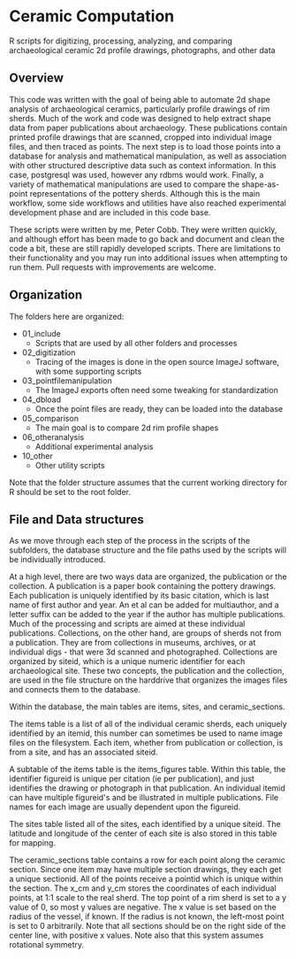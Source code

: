 # Ceramic Computation
R scripts for digitizing, processing, analyzing, and comparing archaeological ceramic 2d profile drawings, photographs, and other data

## Overview
This code was written with the goal of being able to automate 2d shape analysis of archaeological ceramics, particularly profile drawings of rim sherds.  Much of the work and code was designed to help extract shape data from paper publications about archaeology.  These publications contain printed profile drawings that are scanned, cropped into individual image files, and then traced as points.  The next step is to load those points into a database for analysis and mathematical manipulation, as well as association with other structured descriptive data such as context information.  In this case, postgresql was used, however any rdbms would work.  Finally, a variety of mathematical manipulations are used to compare the shape-as-point representations of the pottery sherds.  Although this is the main workflow, some side workflows and utilities have also reached experimental development phase and are included in this code base.

These scripts were written by me, Peter Cobb.  They were written quickly, and although effort has been made to go back and document and clean the code a bit, these are still rapidly developed scripts.  There are limitations to their functionality and you may run into additional issues when attempting to run them.  Pull requests with improvements are welcome.

## Organization
The folders here are organized:
 * 01_include
   * Scripts that are used by all other folders and processes
 * 02_digitization
    * Tracing of the images is done in the open source ImageJ software, with some supporting scripts
 * 03_pointfilemanipulation
    * The ImageJ exports often need some tweaking for standardization
 * 04_dbload
    * Once the point files are ready, they can be loaded into the database
 * 05_comparison
    * The main goal is to compare 2d rim profile shapes
 * 06_otheranalysis
    * Additional experimental analysis
 * 10_other
    * Other utility scripts
 
Note that the folder structure assumes that the current working directory for R should be set to the root folder.
 
## File and Data structures
As we move through each step of the process in the scripts of the subfolders, the database structure and the file paths used by the scripts will be individually introduced.

At a high level, there are two ways data are organized, the publication or the collection.  A publication is a paper book containing the pottery drawings.  Each publication is uniquely identified by its basic citation, which is last name of first author and year.  An et al can be added for multiauthor, and a letter suffix can be added to the year if the author has multiple publications.  Much of the processing and scripts are aimed at these individual publications.  Collections, on the other hand, are groups of sherds not from a publication.  They are from collections in museums, archives, or at individual digs - that were 3d scanned and photographed.  Collections are organized by siteid, which is a unique numeric identifier for each archaeological site.  These two concepts, the publication and the collection, are used in the file structure on the harddrive that organizes the images files and connects them to the database.

Within the database, the main tables are items, sites, and ceramic_sections.

The items table is a list of all of the individual ceramic sherds, each uniquely identified by an itemid, this number can sometimes be used to name image files on the filesystem.  Each item, whether from publication or collection, is from a site, and has an associated siteid.

A subtable of the items table is the items_figures table.  Within this table, the identifier figureid is unique per citation (ie per publication), and just identifies the drawing or photograph in that publication.  An individual itemid can have multiple figureid's and be illustrated in multiple publications.  File names for each image are usually dependent upon the figureid.

The sites table listed all of the sites, each identified by a unique siteid.  The latitude and longitude of the center of each site is also stored in this table for mapping.

The ceramic_sections table contains a row for each point along the ceramic section.  Since one item may have multiple section drawings, they each get a unique sectionid.  All of the points receive a pointid which is unique within the section.  The x_cm and y_cm stores the coordinates of each individual points, at 1:1 scale to the real sherd.  The top point of a rim sherd is set to a y value of 0, so most y values are negative.  The x value is set based on the radius of the vessel, if known.  If the radius is not known, the left-most point is set to 0 arbitrarily.  Note that all sections should be on the right side of the center line, with positive x values.  Note also that this system assumes rotational symmetry.
